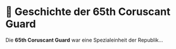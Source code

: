 # 📖 Geschichte der 65th Coruscant Guard
Die **65th Coruscant Guard** war eine Spezialeinheit der Republik...
